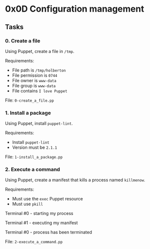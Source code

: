 <h1>0x0D Configuration management</h1>
<h2>Tasks</h2>
  <h3>
    0. Create a file
  </h3>
  <p>Using Puppet, create a file in <code>/tmp</code>.</p>
<p>Requirements:</p>
<ul>
<li>File path is <code>/tmp/holberton</code></li>
<li>File permission is <code>0744</code></li>
<li>File owner is <code>www-data</code></li>
<li>File group is <code>www-data</code></li>
<li>File contains <code>I love Puppet</code></li>
</ul>
        <p>File: <code>0-create_a_file.pp</code></p>
  <h3>
    1. Install a package
  </h3>
  <p>Using Puppet, install <code>puppet-lint</code>.</p>
<p>Requirements:</p>
<ul>
<li>Install <code>puppet-lint</code></li>
<li>Version must be <code>2.1.1</code></li>
</ul>
        <p>File: <code>1-install_a_package.pp</code></p>
  <h3>
    2. Execute a command
  </h3>
  <p>Using Puppet, create a manifest that kills a process named <code>killmenow</code>.</p>
<p>Requirements:</p>
<ul>
<li>Must use the <code>exec</code> Puppet resource</li>
<li>Must use <code>pkill</code> </li>
</ul>
<p>Terminal #0 - starting my process</p>
<p>Terminal #1 - executing my manifest </p>
<p>Terminal #0 - process has been terminated</p>
        <p>File: <code>2-execute_a_command.pp</code></p>
